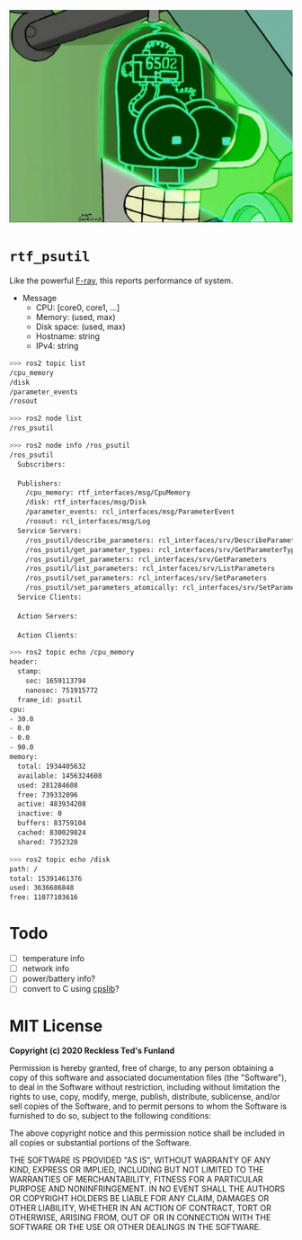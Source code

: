![](header.webp)

# `rtf_psutil`

Like the powerful [F-ray][1], this reports performance of system.

- Message
    - CPU: [core0, core1, ...]
    - Memory: (used, max)
    - Disk space: (used, max)
    - Hostname: string
    - IPv4: string

```bash
>>> ros2 topic list
/cpu_memory
/disk
/parameter_events
/rosout
```

```bash
>>> ros2 node list
/ros_psutil
```

```bash
>>> ros2 node info /ros_psutil
/ros_psutil
  Subscribers:

  Publishers:
    /cpu_memory: rtf_interfaces/msg/CpuMemory
    /disk: rtf_interfaces/msg/Disk
    /parameter_events: rcl_interfaces/msg/ParameterEvent
    /rosout: rcl_interfaces/msg/Log
  Service Servers:
    /ros_psutil/describe_parameters: rcl_interfaces/srv/DescribeParameters
    /ros_psutil/get_parameter_types: rcl_interfaces/srv/GetParameterTypes
    /ros_psutil/get_parameters: rcl_interfaces/srv/GetParameters
    /ros_psutil/list_parameters: rcl_interfaces/srv/ListParameters
    /ros_psutil/set_parameters: rcl_interfaces/srv/SetParameters
    /ros_psutil/set_parameters_atomically: rcl_interfaces/srv/SetParametersAtomically
  Service Clients:

  Action Servers:

  Action Clients:
```

```bash
>>> ros2 topic echo /cpu_memory
header:
  stamp:
    sec: 1659113794
    nanosec: 751915772
  frame_id: psutil
cpu:
- 30.0
- 0.0
- 0.0
- 90.0
memory:
  total: 1934405632
  available: 1456324608
  used: 281284608
  free: 739332096
  active: 483934208
  inactive: 0
  buffers: 83759104
  cached: 830029824
  shared: 7352320
```

```bash
>>> ros2 topic echo /disk                       
path: /
total: 15391461376
used: 3636686848
free: 11077103616
```

# Todo

- [ ] temperature info
- [ ] network info
- [ ] power/battery info?
- [ ] convert to C using [cpslib](https://github.com/hamon-in/cpslib)?

# MIT License

**Copyright (c) 2020 Reckless Ted's Funland**

Permission is hereby granted, free of charge, to any person obtaining a copy
of this software and associated documentation files (the "Software"), to deal
in the Software without restriction, including without limitation the rights
to use, copy, modify, merge, publish, distribute, sublicense, and/or sell
copies of the Software, and to permit persons to whom the Software is
furnished to do so, subject to the following conditions:

The above copyright notice and this permission notice shall be included in all
copies or substantial portions of the Software.

THE SOFTWARE IS PROVIDED "AS IS", WITHOUT WARRANTY OF ANY KIND, EXPRESS OR
IMPLIED, INCLUDING BUT NOT LIMITED TO THE WARRANTIES OF MERCHANTABILITY,
FITNESS FOR A PARTICULAR PURPOSE AND NONINFRINGEMENT. IN NO EVENT SHALL THE
AUTHORS OR COPYRIGHT HOLDERS BE LIABLE FOR ANY CLAIM, DAMAGES OR OTHER
LIABILITY, WHETHER IN AN ACTION OF CONTRACT, TORT OR OTHERWISE, ARISING FROM,
OUT OF OR IN CONNECTION WITH THE SOFTWARE OR THE USE OR OTHER DEALINGS IN THE
SOFTWARE.

[1]: https://futurama.fandom.com/wiki/F-Ray
